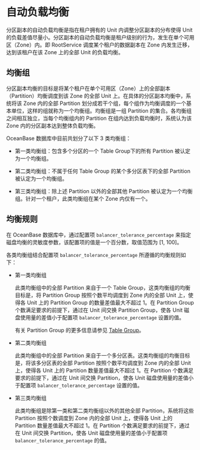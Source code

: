 # 自动负载均衡

分区副本的自动负载均衡是指在租户拥有的 Unit 内调整分区副本的分布使得 Unit 的负载差值尽量小。分区副本的自动负载均衡是租户级别的行为，发生在单个可用区（Zone）内。即 RootService 调度某个租户的数据副本在 Zone 内发生迁移，达到该租户在该 Zone 上的全部 Unit 的负载均衡。

## 均衡组

分区副本均衡的目标是将某个租户在单个可用区（Zone）上的全部副本（Partition）均衡调度到该 Zone 的全部 Unit 上。在具体的分区副本均衡中，系统将该 Zone 内的全部 Partition 划分成若干个组，每个组作为均衡调度的一个基本单位，这样的组就称为一个均衡组。均衡组是一组 Partition 的集合。各均衡组之间相互独立，当每个均衡组内的 Partition 在组内达到负载均衡时，系统认为该 Zone 内的分区副本达到整体负载均衡。

OceanBase 数据库中目前共划分了以下 3 类均衡组：

* 第一类均衡组：包含多个分区的一个 Table Group下的所有 Partition 被认定为一个均衡组。

* 第二类均衡组：不属于任何 Table Group 的某个多分区表下的全部 Partition 被认定为一个均衡组。

* 第三类均衡组：除上述 Partition 以外的全部其他 Partition 被认定为一个均衡组。针对一个租户，此类均衡组在某个 Zone 内仅有一个。

## 均衡规则

在 OceanBase 数据库中，通过配置项 `balancer_tolerance_percentage` 来指定磁盘均衡的灵敏度参数，该配置项的值是一个百分数，取值范围为 \[1, 100\]。

各类均衡组结合配置项 `balancer_tolerance_percentage` 所遵循的均衡规则如下：

* 第一类均衡组

  此类均衡组中的全部 Partition 来自于一个 Table Group，这类均衡组的均衡目标是，将 Partition Group 按照个数平均调度到 Zone 内的全部 Unit 上，使得各 Unit 上的 Partition Group 的数量差值最大不超过 1。在 Partition Group 个数满足要求的前提下，通过在 Unit 间交换 Partition Group，使各 Unit 磁盘使用量的差值小于配置项 `balancer_tolerance_percentage` 设置的值。

  有关 Partition Group 的更多信息请参见 [Table Group](../1.partition-copy-balancing/2.table-group-2.md)。
  
* 第二类均衡组

  此类均衡组中的全部 Partition 来自于一个多分区表。这类均衡组的均衡目标是，将该多分区表的全部 Partition 按照个数平均调度到 Zone 内的全部 Unit 上，使得各 Unit 上的 Partition 数量差值最大不超过 1。在 Partition 个数满足要求的前提下，通过在 Unit 间交换 Partition，使各 Unit 磁盘使用量的差值小于配置项 `balancer_tolerance_percentage` 设置的值。
  
* 第三类均衡组

  此类均衡组是除第一类和第二类均衡组以外的其他全部 Partition，系统将这些 Partition 按照个数调度到 Zone 内的全部 Unit 上，使得各 Unit 上的 Partition 数量差值最大不超过 1。在 Partition 个数满足要求的前提下，通过在 Unit 间交换 Partition，使各 Unit 磁盘使用量的差值小于配置项 `balancer_tolerance_percentage` 的值。
  